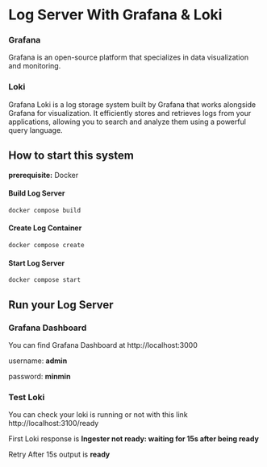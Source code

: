 # Log Server With Grafana & Loki

### Grafana
Grafana is an open-source platform that specializes in data visualization and monitoring.

### Loki
Grafana Loki is a log storage system built by Grafana that works alongside Grafana for visualization. It efficiently stores and retrieves logs from your applications, allowing you to search and analyze them using a powerful query language.

## How to start this system
**prerequisite:** Docker

#### Build Log Server
```
docker compose build
```

#### Create Log Container
```
docker compose create
```

#### Start Log Server
```
docker compose start
```

## Run your Log Server

### Grafana Dashboard

You can find Grafana Dashboard at http://localhost:3000

username: **admin**

password: **minmin**

### Test Loki

You can check your loki is running or not with this link
http://localhost:3100/ready

First Loki response is **Ingester not ready: waiting for 15s after being ready**

Retry After 15s output is **ready**